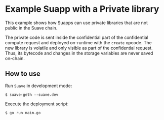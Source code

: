 # Example Suapp with a Private library

This example shows how Suapps can use private libraries that are not public in the Suave chain.

The private code is sent inside the confidential part of the confidential compute request and deployed on-runtime with the `create` opcode. The new library is volatile and only visible as part of the confidential request. Thus, its bytecode and changes in the storage variables are never saved on-chain.

## How to use

Run `Suave` in development mode:

```
$ suave-geth --suave.dev
```

Execute the deployment script:

```
$ go run main.go
```
